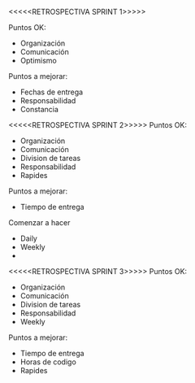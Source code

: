 <<<<<RETROSPECTIVA SPRINT 1>>>>>

Puntos OK:

- Organización
- Comunicación
- Optimismo

Puntos a mejorar:

- Fechas de entrega
- Responsabilidad
- Constancia

<<<<<RETROSPECTIVA SPRINT 2>>>>>
Puntos OK:

- Organización
- Comunicación
- Division de tareas
- Responsabilidad
- Rapides

Puntos a mejorar:

- Tiempo de entrega

Comenzar a hacer

- Daily
- Weekly
-

<<<<<RETROSPECTIVA SPRINT 3>>>>>
Puntos OK:

- Organización
- Comunicación
- Division de tareas
- Responsabilidad
- Weekly

Puntos a mejorar:

- Tiempo de entrega
- Horas de codigo
- Rapides

